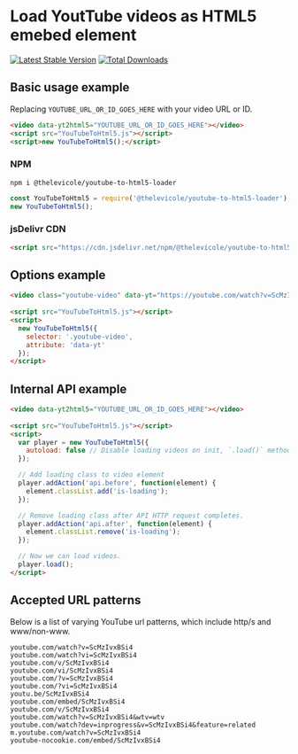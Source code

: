 # Load YoutTube videos as HTML5 emebed element

[![Latest Stable Version](https://img.shields.io/npm/v/@thelevicole/youtube-to-html5-loader)](https://www.npmjs.com/package/@thelevicole/youtube-to-html5-loader)
[![Total Downloads](https://img.shields.io/npm/dt/@thelevicole/youtube-to-html5-loader)](https://www.npmjs.com/package/@thelevicole/youtube-to-html5-loader)
  
## Basic usage example  
Replacing `YOUTUBE_URL_OR_ID_GOES_HERE` with your video URL or ID.

```html
<video data-yt2html5="YOUTUBE_URL_OR_ID_GOES_HERE"></video>
<script src="YouTubeToHtml5.js"></script>
<script>new YouTubeToHtml5();</script>
```

### NPM

```
npm i @thelevicole/youtube-to-html5-loader
```

```javascript
const YouTubeToHtml5 = require('@thelevicole/youtube-to-html5-loader');
new YouTubeToHtml5();
```

### jsDelivr CDN

```html
<script src="https://cdn.jsdelivr.net/npm/@thelevicole/youtube-to-html5-loader@3.0.1/dist/YouTubeToHtml5.min.js"></script>
```

## Options example

```html
<video class="youtube-video" data-yt="https://youtube.com/watch?v=ScMzIvxBSi4"></video>
    
<script src="YouTubeToHtml5.js"></script>
<script>
  new YouTubeToHtml5({   
    selector: '.youtube-video',
    attribute: 'data-yt'
  });
</script>
```

## Internal API example

```html
<video data-yt2html5="YOUTUBE_URL_OR_ID_GOES_HERE"></video>
    
<script src="YouTubeToHtml5.js"></script>
<script>   
  var player = new YouTubeToHtml5({
    autoload: false // Disable loading videos on init, `.load()` method is required.
  });

  // Add loading class to video element
  player.addAction('api.before', function(element) {   
    element.classList.add('is-loading');
  });

  // Remove loading class after API HTTP request completes.
  player.addAction('api.after', function(element) {
    element.classList.remove('is-loading');
  });

  // Now we can load videos.
  player.load();
</script>
```

## Accepted URL patterns  
Below is a list of varying YouTube url patterns, which include http/s and www/non-www.  

```
youtube.com/watch?v=ScMzIvxBSi4
youtube.com/watch?vi=ScMzIvxBSi4
youtube.com/v/ScMzIvxBSi4
youtube.com/vi/ScMzIvxBSi4
youtube.com/?v=ScMzIvxBSi4
youtube.com/?vi=ScMzIvxBSi4
youtu.be/ScMzIvxBSi4
youtube.com/embed/ScMzIvxBSi4
youtube.com/v/ScMzIvxBSi4
youtube.com/watch?v=ScMzIvxBSi4&wtv=wtv
youtube.com/watch?dev=inprogress&v=ScMzIvxBSi4&feature=related
m.youtube.com/watch?v=ScMzIvxBSi4
youtube-nocookie.com/embed/ScMzIvxBSi4
```
